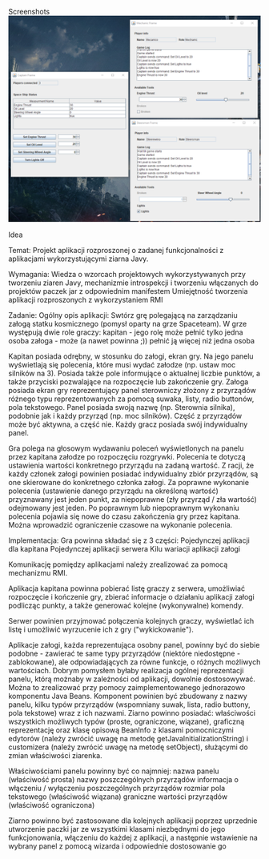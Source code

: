 
Screenshots
![Screen 1](screenshots/1.png?raw=true "Screen 1")



Idea

Temat: 
Projekt aplikacji rozproszonej o zadanej funkcjonalności z aplikacjami wykorzystującymi ziarna Javy. 

Wymagania:
Wiedza o wzorcach projektowych wykorzystywanych przy tworzeniu ziaren Javy, mechanizmie introspekcji i tworzeniu włączanych do projektów paczek jar z odpowiednim manifestem
Umiejętność tworzenia aplikacji rozproszonych z wykorzystaniem RMI

Zadanie: 
Ogólny opis aplikacji: 
Swtórz grę polegającą na zarządzaniu załogą statku kosmicznego (pomysł oparty na grze Spaceteam). 
W grze występują dwie role graczy:
kapitan - jego rolę może pełnić tylko jedna osoba
załoga - może (a nawet powinna ;)) pełnić ją więcej niż jedna osoba

Kapitan posiada odrębny, w stosunku do załogi, ekran gry. Na jego panelu wyświetlają się polecenia, które musi wydać załodze (np. ustaw moc silników na 3). Posiada także pole informujące o aktualnej liczbie punktów, a także przyciski pozwalające na rozpoczęcie lub zakończenie gry. Załoga posiada ekran gry reprezentujący panel sterowniczy złożony z przyrządów różnego typu reprezentowanych za pomocą suwaka, listy, radio buttonów, pola tekstowego. Panel posiada swoją nazwę (np. Sterownia silnika), podobnie jak i każdy przyrząd (np. moc silników). Część z przyrządów może być aktywna, a część nie. 
Każdy gracz posiada swój indywidualny panel. 

Gra polega na głosowym wydawaniu poleceń wyświetlonych na panelu przez kapitana załodze po rozpoczęciu rozgrywki. Polecenia te dotyczą ustawienia wartości konkretnego przyrządu na zadaną wartość. Z racji, że każdy członek załogi powinien posiadać indywidualny zbiór przyrządów, są one skierowane do konkretnego członka załogi. 
Za poprawne wykonanie polecenia (ustawienie danego przyrządu na określoną wartość) przyznawany jest jeden punkt, za niepoprawne (zły przyrząd / zła wartość) odejmowany jest jeden. 
Po poprawnym lub niepoprawnym wykonaniu polecenia pojawia się nowe do czasu zakończenia gry przez kapitana. Można wprowadzić ograniczenie czasowe na wykonanie polecenia. 

Implementacja: 
Gra powinna składać się z 3 części:
Pojedynczej aplikacji dla kapitana
Pojedynczej aplikacji serwera
Kilu wariacji aplikacji załogi

Komunikację pomiędzy aplikacjami należy zrealizować za pomocą mechanizmu RMI. 

Aplikacja kapitana powinna pobierać listę graczy z serwera, umożliwiać rozpoczęcie i kończenie gry, zbierać informacje o działaniu aplikacji załogi podlicząc punkty, a także generować kolejne (wykonywalne) komendy. 

Serwer powinien przyjmować połączenia kolejnych graczy, wyświetlać ich listę i umożliwić wyrzucenie ich z gry ("wykickowanie"). 

Aplikacje załogi, każda reprezentująca osobny panel, powinny być do siebie podobne - zawierać te same typy przyrządów (niektóre niedostępne - zablokowane), ale odpowiadających za równe funkcje, o różnych możliwych wartościach. Dobrym pomysłem byłaby realizacja ogólnej reprezentacji panelu, którą możnaby w zależności od aplikacji, dowolnie dostosowywać. Można to zrealizować przy pomocy zaimplementowanego jednorazowo komponentu Java Beans. Komponent powinien być zbudowany z nazwy panelu, kilku typów przyrządów (wspomniany suwak, lista, radio buttony, pola tekstowe) wraz z ich nazwami. 
Ziarno powinno posiadać: właściwości wszystkich możliwych typów (proste, ograniczone, wiązane), graficzną reprezentację oraz klasę opisową BeanInfo z klasami pomocniczymi edytorów (należy zwrócić uwagę na metodę getJavaInitializationString) i customizera (należy zwrócić uwagę na metodę setObject), służącymi do zmian właściwości ziarenka. 

Właściwościami panelu powinny być co najmniej:
nazwa panelu (właściwość prosta)
nazwy poszczególnych przyrządów
informacja o włączeniu / wyłączeniu poszczególnych przyrządów
rozmiar pola tekstowego (właściwość wiązana)
graniczne wartości przyrządów (właściwość ograniczona)

Ziarno powinno być zastosowane dla kolejnych aplikacji poprzez uprzednie utworzenie paczki jar ze wszystkimi klasami niezbędnymi do jego funkcjonowania, włączeniu do każdej z aplikacji, a następnie wstawienie na wybrany panel z pomocą wizarda i odpowiednie dostosowanie go
